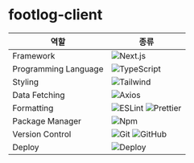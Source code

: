 # footlog-client

| 역할                 | 종류                                                                                                                                                                                                              |
| -------------------- | ----------------------------------------------------------------------------------------------------------------------------------------------------------------------------------------------------------------- |
| Framework              | ![Next.js](https://img.shields.io/badge/Next.js-61DAFB.svg?style=for-the-badge&logo=Next.js&logoColor=black)                                                                                                              |
| Programming Language | ![TypeScript](https://img.shields.io/badge/TypeScript-3178C6.svg?style=for-the-badge&logo=TypeScript&logoColor=white)                                                                                             |
| Styling              | ![Tailwind](https://img.shields.io/badge/Tailwind-DB7093?style=for-the-badge&logo=tailwindCss&logoColor=white)                                                                           |
| Data Fetching        | ![Axios](https://img.shields.io/badge/Axios-5A29E4?style=for-the-badge&logo=Axios&logoColor=white)                                                                                                                |
| Formatting           | ![ESLint](https://img.shields.io/badge/ESLint-4B3263?style=for-the-badge&logo=eslint&logoColor=white) ![Prettier](https://img.shields.io/badge/Prettier-F7B93E?style=for-the-badge&logo=prettier&logoColor=white)
| Package Manager      | ![Npm](https://img.shields.io/badge/npm-2C8EBB?style=for-the-badge&logo=npm&logoColor=white)                                                                                                                   |
| Version Control      | ![Git](https://img.shields.io/badge/git-%23F05033.svg?style=for-the-badge&logo=git&logoColor=white) ![GitHub](https://img.shields.io/badge/github-%23121011.svg?style=for-the-badge&logo=github&logoColor=white)  |
| Deploy               | ![Deploy](https://img.shields.io/badge/vercel-000000?style=for-the-badge&logo=vercel&logoColor=white)
